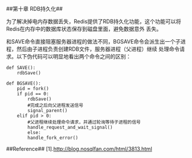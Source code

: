 ##第十章 RDB持久化##

为了解决掉电内存数据丢失，Redis提供了RDB持久化功能，这个功能可以将Redis在内存中的数据库状态保存到磁盘里面，避免数据意外
丢失。

和SAVE命令直接阻塞服务器进程的做法不同，BGSAVE命令会派生出一个子进程，然后由子进程负责创建RDB文件，服务器进程（父进程）继续
处理命令请求。以下伪代码可以明显地看出两个命令之间的区别：

```
def SAVE():
    rdbSave()

def BGSAVE():
    pid = fork()
    if pid == 0:
        rdbSave()
        #完成之后向父进程发送信号
        signal_parent()
    elif pid > 0:
        #父进程继续处理命令请求，并通过轮询等待子进程的信号
        handle_request_and_wait_signal()
        else:
        handle_fork_error()
```


##Reference##
[1].http://blog.nosqlfan.com/html/3813.html
